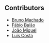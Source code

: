 ## Contributors

* [Bruno Machado](https://github.com/Axebutcher)
* [Fábio Baião](https://github.com/FabioBaiao)
* [João Miguel](https://github.com/CaptainJRoy)
* [Luís Costa](https://github.com/LuisCosta1)
